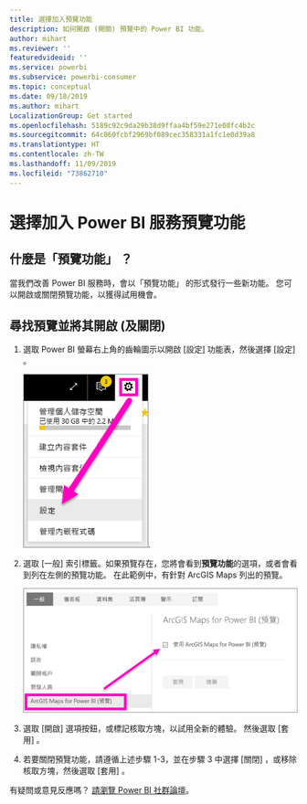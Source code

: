 ```yaml
---
title: 選擇加入預覽功能
description: 如何開啟 (開關) 預覽中的 Power BI 功能。
author: mihart
ms.reviewer: ''
featuredvideoid: ''
ms.service: powerbi
ms.subservice: powerbi-consumer
ms.topic: conceptual
ms.date: 09/18/2019
ms.author: mihart
LocalizationGroup: Get started
ms.openlocfilehash: 5189c92c9da29b38d9ffaa4bf59e271e08fc4b2c
ms.sourcegitcommit: 64c860fcbf2969bf089cec358331a1fc1e0d39a8
ms.translationtype: HT
ms.contentlocale: zh-TW
ms.lasthandoff: 11/09/2019
ms.locfileid: "73862710"
---
```

# <a name="opt-in-for-power-bi-service-preview-features"></a>選擇加入 Power BI 服務預覽功能
## <a name="what-are-preview-features"></a>什麼是「預覽功能」  ？
當我們改善 Power BI 服務時，會以「預覽功能」  的形式發行一些新功能。 您可以開啟或關閉預覽功能，以獲得試用機會。


## <a name="find-previews-and-turn-them-on-and-off"></a>尋找預覽並將其開啟 (及關閉)
1. 選取 Power BI 螢幕右上角的齒輪圖示以開啟 [設定] 功能表，然後選擇 [設定]  。
   
   ![[設定] 功能表](./media/end-user-preview-features/power-bi-settings.png).
2. 選取 [一般]  索引標籤。如果預覽存在，您將會看到**預覽功能**的選項，或者會看到列在左側的預覽功能。  在此範例中，有針對 ArcGIS Maps 列出的預覽。 
   
   ![[一般] 索引標籤](./media/end-user-preview-features/power-bi-preview-esri.png)
3. 選取 [開啟]  選項按鈕，或標記核取方塊，以試用全新的體驗。 然後選取 [套用]  。
4. 若要關閉預覽功能，請遵循上述步驟 1-3，並在步驟 3 中選擇 [關閉]  ，或移除核取方塊，然後選取 [套用]  。


有疑問或意見反應嗎？ [請瀏覽 Power BI 社群論壇](https://community.powerbi.com/t5/Navigation-Preview-Forum/bd-p/NavigationPreview)。


